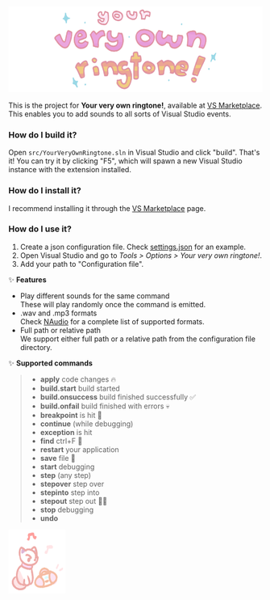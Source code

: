 ![logo](resource/logo3.png)

This is the project for **Your very own ringtone!**, available at [VS Marketplace](https://marketplace.visualstudio.com/items?itemName=isainstars.yourveryownringtone). This enables you to add sounds to all sorts of Visual Studio events.

### How do I build it?
Open `src/YourVeryOwnRingtone.sln` in Visual Studio and click "build". That's it! You can try it by clicking "F5", which will spawn a new Visual Studio instance with the extension installed.

### How do I install it?
I recommend installing it through the [VS Marketplace](https://marketplace.visualstudio.com/items?itemName=isainstars.yourveryownringtone) page.

### How do I use it?
1. Create a json configuration file.
Check [settings.json](src/YourVeryOwnRingtone/themes/lofi/settings.json) for an example. 
2. Open Visual Studio and go to _Tools > Options > Your very own ringtone!_.
3. Add your path to "Configuration file".

✨ **Features**
- Play different sounds for the same command \
These will play randomly once the command is emitted.
- .wav and .mp3 formats \
Check [NAudio](https://github.com/naudio/NAudio) for a complete list of supported formats.
- Full path or relative path \
We support either full path or a relative path from the configuration file directory.

✨ **Supported commands**
>- **apply** code changes 🔥
>- **build.start** build started 
>- **build.onsuccess** build finished successfully ✅ 
>- **build.onfail** build finished with errors 💀 
>- **breakpoint** is hit 🔴 
>- **continue** (while debugging) 
>- **exception** is hit 
>- **find** ctrl+F 🔎 
>- **restart** your application 
>- **save** file 💾 
>- **start** debugging 
>- **step** (any step) 
>- **stepover** step over 
>- **stepinto** step into 
>- **stepout** step out 🏃‍♀️ 
>- **stop** debugging 
>- **undo**

![cat](resource/cat.png)
